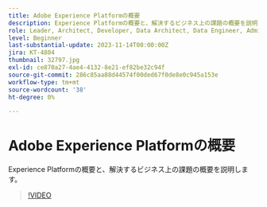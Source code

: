 ```yaml
---
title: Adobe Experience Platformの概要
description: Experience Platformの概要と、解決するビジネス上の課題の概要を説明します。
role: Leader, Architect, Developer, Data Architect, Data Engineer, Admin, User
level: Beginner
last-substantial-update: 2023-11-14T00:00:00Z
jira: KT-4804
thumbnail: 32797.jpg
exl-id: ce870a27-4ae4-4132-8e21-ef82be32c94f
source-git-commit: 286c85aa88d44574f00ded67f0de8e0c945a153e
workflow-type: tm+mt
source-wordcount: '38'
ht-degree: 0%

---
```


# Adobe Experience Platformの概要

Experience Platformの概要と、解決するビジネス上の課題の概要を説明します。

>[!VIDEO](https://video.tv.adobe.com/v/32797?learn=on&enablevpops)


